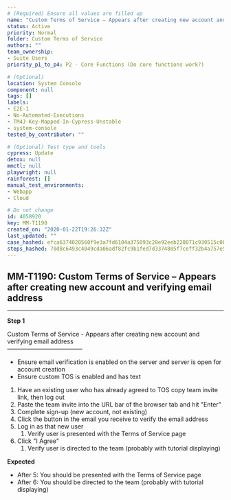 ```yaml
---
# (Required) Ensure all values are filled up
name: "Custom Terms of Service – Appears after creating new account and verifying email address"
status: Active
priority: Normal
folder: Custom Terms of Service
authors: ""
team_ownership:
- Suite Users
priority_p1_to_p4: P2 - Core Functions (Do core functions work?)

# (Optional)
location: System Console
component: null
tags: []
labels:
- E2E-1
- No-Automated-Executions
- TM4J-Key-Mapped-In-Cypress-Unstable
- system-console
tested_by_contributor: ""

# (Optional) Test type and tools
cypress: Update
detox: null
mmctl: null
playwright: null
rainforest: []
manual_test_environments:
- Webapp
- Cloud

# Do not change
id: 4058920
key: MM-T1190
created_on: "2020-01-22T19:26:32Z"
last_updated: ""
case_hashed: efca6374020560f9e3a7fd6104a375093c28e92eeb220071c930515c0b75077ba54e5d806495947263367f2ce0d036a6
steps_hashed: 70d8c6493c4049cda06adf82fc9b1fed7d3374805f7ceff32b4a757e5c6b0af06ababba3a18557b210bc903eb3b77105
---
```


<!-- (Auto-generated) Based on frontmatter's "key" and "name" -->

## MM-T1190: Custom Terms of Service – Appears after creating new account and verifying email address

---

**Step 1**

Custom Terms of Service - Appears after creating new account and verifying email address\
–––––––––––––––––––––––––

- Ensure email verification is enabled on the server and server is open for account creation
- Ensure custom TOS is enabled and has text

1. Have an existing user who has already agreed to TOS copy team invite link, then log out
2. Paste the team invite into the URL bar of the browser tab and hit "Enter"
3. Complete sign-up (new account, not existing)
4. Click the button in the email you receive to verify the email address
5. Log in as that new user
   1. Verify user is presented with the Terms of Service page
6. Click "I Agree"
   1. Verify user is directed to the team (probably with tutorial displaying)

**Expected**

- After 5: You should be presented with the Terms of Service page
- After 6: You should be directed to the team (probably with tutorial displaying)
